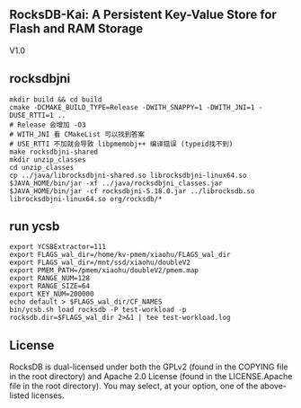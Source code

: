 ## RocksDB-Kai: A Persistent Key-Value Store for Flash and RAM Storage

V1.0

## rocksdbjni
```
mkdir build && cd build
cmake -DCMAKE_BUILD_TYPE=Release -DWITH_SNAPPY=1 -DWITH_JNI=1 -DUSE_RTTI=1 ..
# Release 会增加 -O3
# WITH_JNI 看 CMakeList 可以找到答案
# USE_RTTI 不加就会导致 libpmemobj++ 编译错误 (typeid找不到)
make rocksdbjni-shared
mkdir unzip_classes
cd unzip_classes
cp ../java/librocksdbjni-shared.so librocksdbjni-linux64.so
$JAVA_HOME/bin/jar -xf ../java/rocksdbjni_classes.jar
$JAVA_HOME/bin/jar -cf rocksdbjni-5.18.0.jar ../librocksdb.so librocksdbjni-linux64.so org/rocksdb/* 
```

## run ycsb
```
export YCSBExtractor=111
export FLAGS_wal_dir=/home/kv-pmem/xiaohu/FLAGS_wal_dir
export FLAGS_wal_dir=/mnt/ssd/xiaohu/doubleV2
export PMEM_PATH=/pmem/xiaohu/doubleV2/pmem.map
export RANGE_NUM=128
export RANGE_SIZE=64
export KEY_NUM=200000
echo default > $FLAGS_wal_dir/CF_NAMES
bin/ycsb.sh load rocksdb -P test-workload -p rocksdb.dir=$FLAGS_wal_dir 2>&1 | tee test-workload.log
```

## License

RocksDB is dual-licensed under both the GPLv2 (found in the COPYING file in the root directory) and Apache 2.0 License (found in the LICENSE.Apache file in the root directory).  You may select, at your option, one of the above-listed licenses.
